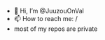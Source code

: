 - 👋 Hi, I’m @JuuzouOnVal
- 📫 How to reach me: /
- most of my repos are private

<!---
JuuzouOnVal/JuuzouOnVal is a ✨ special ✨ repository because its `README.md` (this file) appears on your GitHub profile.
You can click the Preview link to take a look at your changes.
--->
